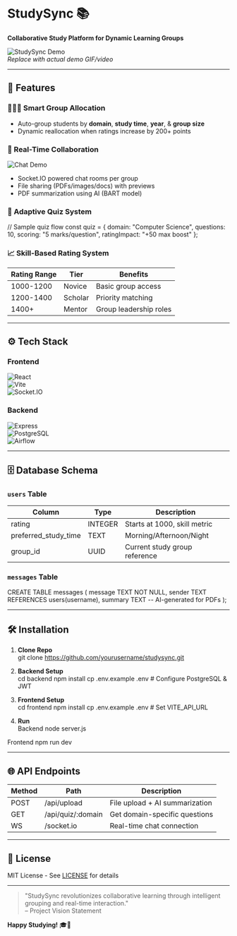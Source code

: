 # StudySync 📚  
**Collaborative Study Platform for Dynamic Learning Groups**  

![StudySync Demo](https://via.placeholder.com/800x400.png?text=StudySync+Demo)  
*Replace with actual demo GIF/video*

---

## 🚀 Features  
### 🧑‍🤝‍🧑 Smart Group Allocation  
- Auto-group students by **domain**, **study time**, **year**, & **group size**  
- Dynamic reallocation when ratings increase by 200+ points  

### 💬 Real-Time Collaboration  
![Chat Demo](https://via.placeholder.com/400x200.png?text=Chat+Interface)  
- Socket.IO powered chat rooms per group  
- File sharing (PDFs/images/docs) with previews  
- PDF summarization using AI (BART model)  

### 🧪 Adaptive Quiz System  
// Sample quiz flow
const quiz = {
domain: "Computer Science",
questions: 10,
scoring: "5 marks/question",
ratingImpact: "+50 max boost"
};

### 📈 Skill-Based Rating System  
| Rating Range | Tier       | Benefits                |
|--------------|------------|-------------------------|
| 1000-1200    | Novice     | Basic group access      |
| 1200-1400    | Scholar    | Priority matching       |
| 1400+        | Mentor     | Group leadership roles  |

---

## ⚙️ Tech Stack  
### Frontend  
![React](https://img.shields.io/badge/React-61DAFB?logo=react&logoColor=black)  
![Vite](https://img.shields.io/badge/Vite-646CFF?logo=vite&logoColor=white)  
![Socket.IO](https://img.shields.io/badge/Socket.IO-010101?logo=socket.io)  

### Backend  
![Express](https://img.shields.io/badge/Express-000000?logo=express)  
![PostgreSQL](https://img.shields.io/badge/PostgreSQL-4169E1?logo=postgresql)  
![Airflow](https://img.shields.io/badge/Airflow-017CEE?logo=apacheairflow)  

---

## 🗄️ Database Schema  
### `users` Table  
| Column               | Type       | Description                     |
|----------------------|------------|---------------------------------|
| rating               | INTEGER    | Starts at 1000, skill metric    |
| preferred_study_time | TEXT       | Morning/Afternoon/Night         |
| group_id             | UUID       | Current study group reference   |

### `messages` Table  
CREATE TABLE messages (
message TEXT NOT NULL,
sender TEXT REFERENCES users(username),
summary TEXT -- AI-generated for PDFs
);

---

## 🛠️ Installation  
1. **Clone Repo**  
git clone https://github.com/yourusername/studysync.git

2. **Backend Setup**  
cd backend
npm install
cp .env.example .env # Configure PostgreSQL & JWT

3. **Frontend Setup**  
cd frontend
npm install
cp .env.example .env # Set VITE_API_URL


4. **Run**  
Backend
node server.js

Frontend
npm run dev


---

## 🌐 API Endpoints  
| Method | Path                | Description                     |
|--------|---------------------|---------------------------------|
| POST   | /api/upload         | File upload + AI summarization  |
| GET    | /api/quiz/:domain   | Get domain-specific questions   |
| WS     | /socket.io          | Real-time chat connection       |

---

## 📜 License  
MIT License - See [LICENSE](LICENSE) for details  

---

> "StudySync revolutionizes collaborative learning through intelligent grouping and real-time interaction."  
> – Project Vision Statement  

**Happy Studying!** 🎓🚀  
